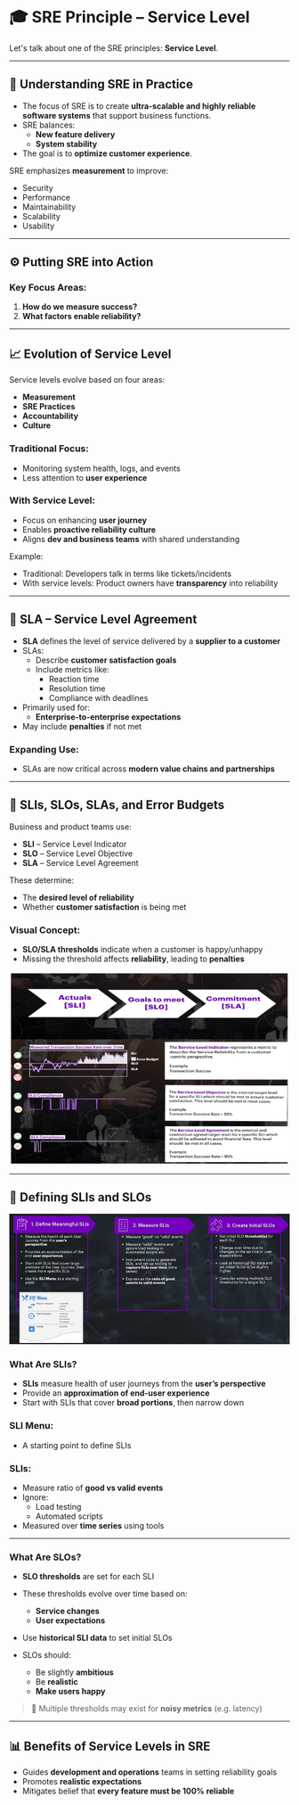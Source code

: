 # 🎓 SRE Principle – Service Level

Let's talk about one of the SRE principles: **Service Level**.

---

## 🚀 Understanding SRE in Practice

- The focus of SRE is to create **ultra-scalable and highly reliable software systems** that support business functions.
- SRE balances:
  - **New feature delivery**
  - **System stability**
- The goal is to **optimize customer experience**.

SRE emphasizes **measurement** to improve:
- Security
- Performance
- Maintainability
- Scalability
- Usability

---

## ⚙️ Putting SRE into Action

### Key Focus Areas:
1. **How do we measure success?**
2. **What factors enable reliability?**

---

## 📈 Evolution of Service Level

Service levels evolve based on four areas:
- **Measurement**
- **SRE Practices**
- **Accountability**
- **Culture**

### Traditional Focus:
- Monitoring system health, logs, and events
- Less attention to **user experience**

### With Service Level:
- Focus on enhancing **user journey**
- Enables **proactive reliability culture**
- Aligns **dev and business teams** with shared understanding

Example:
- Traditional: Developers talk in terms like tickets/incidents
- With service levels: Product owners have **transparency** into reliability

---

## 🤝 SLA – Service Level Agreement

- **SLA** defines the level of service delivered by a **supplier to a customer**
- SLAs:
  - Describe **customer satisfaction goals**
  - Include metrics like:
    - Reaction time
    - Resolution time
    - Compliance with deadlines
- Primarily used for:
  - **Enterprise-to-enterprise expectations**
- May include **penalties** if not met

### Expanding Use:
- SLAs are now critical across **modern value chains and partnerships**

---

## 🔗 SLIs, SLOs, SLAs, and Error Budgets

Business and product teams use:
- **SLI** – Service Level Indicator
- **SLO** – Service Level Objective
- **SLA** – Service Level Agreement

These determine:
- The **desired level of reliability**
- Whether **customer satisfaction** is being met

### Visual Concept:
- **SLO/SLA thresholds** indicate when a customer is happy/unhappy
- Missing the threshold affects **reliability**, leading to **penalties**

![sre-service-levels](https://github.com/srirymec/devops-sre-learning/blob/main/SRE/images/sre-service-levels.jpg)

---

## 📏 Defining SLIs and SLOs

![SLI-and-SLO](https://github.com/srirymec/devops-sre-learning/blob/main/SRE/images/SLI-and-SLO.jpg)

### What Are SLIs?

- **SLIs** measure health of user journeys from the **user’s perspective**
- Provide an **approximation of end-user experience**
- Start with SLIs that cover **broad portions**, then narrow down

### SLI Menu:
- A starting point to define SLIs

### SLIs:
- Measure ratio of **good vs valid events**
- Ignore:
  - Load testing
  - Automated scripts
- Measured over **time series** using tools

---

### What Are SLOs?

- **SLO thresholds** are set for each SLI
- These thresholds evolve over time based on:
  - **Service changes**
  - **User expectations**

- Use **historical SLI data** to set initial SLOs
- SLOs should:
  - Be slightly **ambitious**
  - Be **realistic**
  - **Make users happy**

> 🎯 Multiple thresholds may exist for **noisy metrics** (e.g. latency)

---

## 📊 Benefits of Service Levels in SRE

- Guides **development and operations** teams in setting reliability goals
- Promotes **realistic expectations**
- Mitigates belief that **every feature must be 100% reliable**


